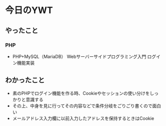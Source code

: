 # 今日のYWT

## やったこと

### PHP

- PHP+MySQL（MariaDB） Webサーバーサイドプログラミング入門 ログイン機能実装

## わかったこと

- 素のPHPでログイン機能を作る時、Cookieやセッションの使い分けをしっかりと意識する
- その上、中身を見に行ってその内容などで条件分岐をごりごり書くので面白い
- メールアドレス入力欄に以前入力したアドレスを保持するときはCookie
